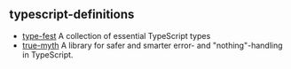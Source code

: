 ## typescript-definitions

- [type-fest](https://github.com/sindresorhus/type-fest) A collection of essential TypeScript types
- [true-myth](https://github.com/true-myth/true-myth) A library for safer and smarter error- and "nothing"-handling in TypeScript.